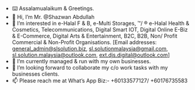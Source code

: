 - ⌨️ Assalamualaikum & Greetings.
- 👋 Hi, I’m Mr. @Shazwan Abdullah
- 👀 I’m interested in e-Halal F & B, e-Multi Storages, ™/ ® e-Halal Health & Cosmetics, Telecommunications, Digital Smart IOT, Digital Online E-Biz & E-Commerce, Digital Arts & Entertainment, B2C, B2B, Non/ Profit Commercial & Non-Profit Organisations. 
[Email addresses: general_admin@slsolution.biz, sl.solutionmalaysia@gmail.com, sl.solution.malaysia@outlook.com, ext.djs.digital@outlook.com]
- 🌱 I’m currently managed & run with my own businesses.
- 💞️ I’m looking forward to collaborate my c/o work tasks with my businesses clients.
- 📫 Please reach me at What’s App Biz:- +60133577127/ +60176735583

<!---
ShazwanLoh/ShazwanLoh is a ✨ special ✨ repository because its `README.md` (this file) appears on your GitHub profile.
You can click the Preview link to take a look at your changes.
--->

